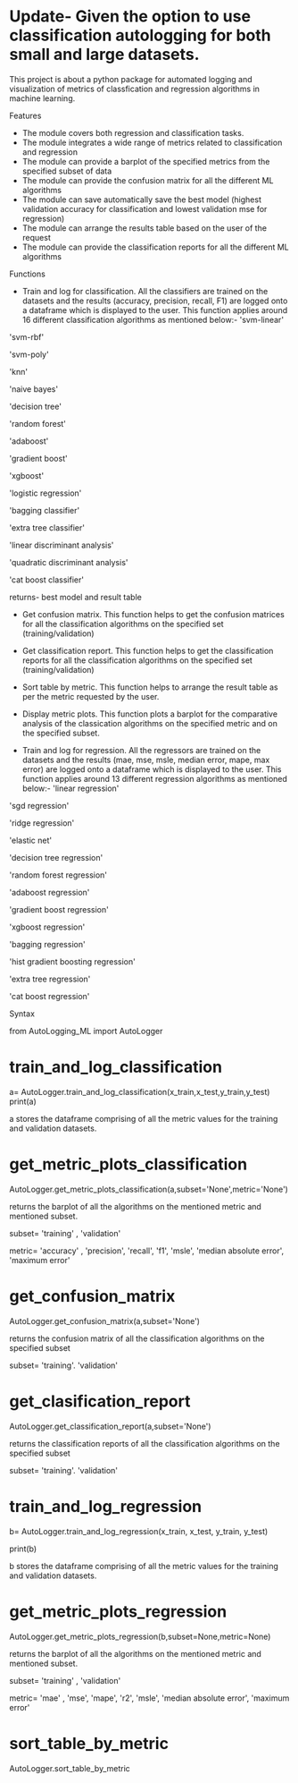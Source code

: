 # Update- Given the option to use classification autologging for both small and large datasets. 

This project is about a python package for automated logging and visualization of metrics of classfication and regression algorithms in machine learning.

Features
* The module covers both regression and classification tasks. 
* The module integrates a wide range of metrics related to classification and regression
* The module can provide a barplot of the specified metrics from the specified subset of data
* The module can provide the confusion matrix for all the different ML algorithms
* The module can save automatically save the best model (highest validation accuracy for classification and lowest validation mse for regression)
* The module can arrange the results table based on the user of the request
* The module can provide the classification reports for all the different ML algorithms


Functions
* Train and log for classification. All the classifiers are trained on the datasets and the results (accuracy, precision, recall, F1) are logged onto a dataframe which is displayed to the user. This function applies around 16 different classification algorithms as mentioned below:-
'svm-linear'

'svm-rbf'

'svm-poly'

'knn'

'naive bayes'

'decision tree'

'random forest'

'adaboost'

'gradient boost'

'xgboost'

'logistic regression'

'bagging classifier'

'extra tree classifier'

'linear discriminant analysis'

'quadratic discriminant analysis'

'cat boost classifier'

returns- best model and result table


* Get confusion matrix. This function helps to get the confusion matrices for all the classification algorithms on the specified set (training/validation)

* Get classification report. This function helps to get the classification reports for all the classification algorithms on the specified set (training/validation)

* Sort table by metric. This function helps to arrange the result table as per the metric requested by the user.

* Display metric plots. This function plots a barplot for the comparative analysis of the classication algorithms on the specified metric and on the specified subset. 

* Train and log for regression. All the regressors are trained on the datasets and the results (mae, mse, msle, median error, mape, max error) are logged onto a dataframe which is displayed to the user. This function applies around 13 different regression algorithms as mentioned below:- 
'linear regression'

'sgd regression'

'ridge regression'

'elastic net'

'decision tree regression'

'random forest regression'

'adaboost regression'

'gradient boost regression'

'xgboost regression'

'bagging regression'

'hist gradient boosting regression'

'extra tree regression'

'cat boost regression'

Syntax

from AutoLogging_ML import AutoLogger

# train_and_log_classification

a= AutoLogger.train_and_log_classification(x_train,x_test,y_train,y_test)
print(a)

a stores the dataframe comprising of all the metric values for the training and validation datasets. 

# get_metric_plots_classification

AutoLogger.get_metric_plots_classification(a,subset='None',metric='None')

returns the barplot of all the algorithms on the mentioned metric and mentioned subset.

subset= 'training' , 'validation'

metric= 'accuracy' , 'precision', 'recall', 'f1', 'msle', 'median absolute error', 'maximum error'

# get_confusion_matrix

AutoLogger.get_confusion_matrix(a,subset='None')

returns the confusion matrix of all the classification algorithms on the specified subset

subset= 'training'. 'validation'

# get_clasification_report

AutoLogger.get_classification_report(a,subset='None')

returns the classification reports of all the classification algorithms on the specified subset

subset= 'training'. 'validation'

# train_and_log_regression

b= AutoLogger.train_and_log_regression(x_train, x_test, y_train, y_test)

print(b)


b stores the dataframe comprising of all the metric values for the training and validation datasets.

# get_metric_plots_regression

AutoLogger.get_metric_plots_regression(b,subset=None,metric=None)


returns the barplot of all the algorithms on the mentioned metric and mentioned subset.

subset= 'training' , 'validation'

metric= 'mae' , 'mse', 'mape', 'r2', 'msle', 'median absolute error', 'maximum error'

# sort_table_by_metric

AutoLogger.sort_table_by_metric